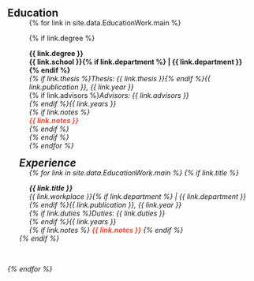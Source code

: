 <h2 id="publications" style="margin: 2px 0px -15px;">Education</h2>

<div class="publications">
<ol class="bibliography">
<div class="col-sm-9" style="position: relative;padding-right: 15px;padding-left: 20px;">
{% for link in site.data.EducationWork.main %}

{% if link.degree %}
      <div class="title"><b>{{ link.degree }}</b></div>
      <div class="author"><b>{{ link.school }}{% if link.department %} | {{ link.department }}{% endif %}</b></div>
      <div class="periodical"><em>{% if link.thesis %}Thesis: {{ link.thesis }}{% endif %}{{ link.publication }}, {{ link.year }}</em></div>
      <div class="author" style="position: padding-left: 10px">{% if link.advisors %}<em>Advisors: {{ link.advisors }}<br>{% endif %}{{ link.years }}
      <div class="links">
      {% if link.notes %}  
      <strong> <i style="color:#e74d3c">{{ link.notes }}</i></strong></div>
      {% endif %}</div>
{% endif %}
<br>
{% endfor %}
</div>

<h2 id="publications" style="margin: 2px 0px -15px;">Experience</h2>
<div class="col-sm-9" style="position: relative;padding-right: 15px;padding-left: 20px;">

{% for link in site.data.EducationWork.main %}
{% if link.title %}
      <div class="title"><b>{{ link.title }}</b></div>
      <div class="periodical"><em>{{ link.workplace }}{% if link.department %} | {{ link.department }}{% endif %}{{ link.publication }}, {{ link.year }}</em></div>
     {% if link.duties %}<em>Duties: <i>{{ link.duties }}</i><br>{% endif %}{{ link.years }}</em>
      <div class="links">
      {% if link.notes %} 
      <strong> <i style="color:#e74d3c">{{ link.notes }}</i></strong>
      {% endif %}</div></div>
{% endif %}
</div>
</ol>
</div>

<br>

{% endfor %}

</ol>
</div>

